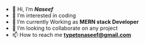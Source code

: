 - 👋 Hi, I’m ***Naseef***
- 👀 I’m interested in coding
- 🌱 I’m currently Working as **MERN stack Developer**
- 💞️ I’m looking to collaborate on any project
- 📫 How to reach me **typetonaseef@gmail.com**

<!---
naseefhassan/naseefhassan is a ✨ special ✨ repository because its `README.md` (this file) appears on your GitHub profile.
You can click the Preview link to take a look at your changes.
--->
